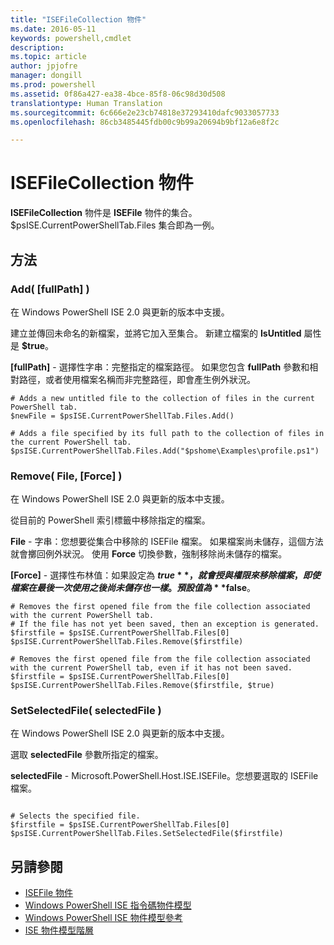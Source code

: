 ```yaml
---
title: "ISEFileCollection 物件"
ms.date: 2016-05-11
keywords: powershell,cmdlet
description: 
ms.topic: article
author: jpjofre
manager: dongill
ms.prod: powershell
ms.assetid: 0f86a427-ea38-4bce-85f8-06c98d30d508
translationtype: Human Translation
ms.sourcegitcommit: 6c666e2e23cb74818e37293410dafc9033057733
ms.openlocfilehash: 86cb3485445fdb00c9b99a20694b9bf12a6e8f2c

---
```


# ISEFileCollection 物件
  **ISEFileCollection** 物件是 **ISEFile** 物件的集合。 $psISE.CurrentPowerShellTab.Files 集合即為一例。

## 方法

### Add\( \[fullPath\] \)
  在 Windows PowerShell ISE 2.0 與更新的版本中支援。 

 建立並傳回未命名的新檔案，並將它加入至集合。 新建立檔案的 **IsUntitled** 屬性是 **$true**。

 **\[fullPath\]** - 選擇性字串：完整指定的檔案路徑。 如果您包含 **fullPath** 參數和相對路徑，或者使用檔案名稱而非完整路徑，即會產生例外狀況。

```
# Adds a new untitled file to the collection of files in the current PowerShell tab.
$newFile = $psISE.CurrentPowerShellTab.Files.Add()

# Adds a file specified by its full path to the collection of files in the current PowerShell tab.
$psISE.CurrentPowerShellTab.Files.Add("$pshome\Examples\profile.ps1")

```

### Remove\( File, \[Force\] \)
  在 Windows PowerShell ISE 2.0 與更新的版本中支援。 

 從目前的 PowerShell 索引標籤中移除指定的檔案。

 **File** - 字串：您想要從集合中移除的 ISEFile 檔案。 如果檔案尚未儲存，這個方法就會擲回例外狀況。 使用 **Force** 切換參數，強制移除尚未儲存的檔案。

 **\[Force\]** - 選擇性布林值：如果設定為 **$true**，就會授與權限來移除檔案，即使檔案在最後一次使用之後尚未儲存也一樣。 預設值為 **$false**。

```
# Removes the first opened file from the file collection associated with the current PowerShell tab.
# If the file has not yet been saved, then an exception is generated.
$firstfile = $psISE.CurrentPowerShellTab.Files[0]
$psISE.CurrentPowerShellTab.Files.Remove($firstfile)

# Removes the first opened file from the file collection associated with the current PowerShell tab, even if it has not been saved.
$firstfile = $psISE.CurrentPowerShellTab.Files[0]
$psISE.CurrentPowerShellTab.Files.Remove($firstfile, $true)
```

### SetSelectedFile\( selectedFile \)
  在 Windows PowerShell ISE 2.0 與更新的版本中支援。 

 選取 **selectedFile** 參數所指定的檔案。

 **selectedFile** - Microsoft.PowerShell.Host.ISE.ISEFile。您想要選取的 ISEFile 檔案。

```

# Selects the specified file.
$firstfile = $psISE.CurrentPowerShellTab.Files[0]
$psISE.CurrentPowerShellTab.Files.SetSelectedFile($firstfile)

```

## 另請參閱
- [ISEFile 物件](The-ISEFile-Object.md) 
- [Windows PowerShell ISE 指令碼物件模型](The-Windows-PowerShell-ISE-Scripting-Object-Model.md) 
- [Windows PowerShell ISE 物件模型參考](Windows-PowerShell-ISE-Object-Model-Reference.md) 
- [ISE 物件模型階層](The-ISE-Object-Model-Hierarchy.md)

  



<!--HONumber=Oct16_HO3-->


